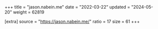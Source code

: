 +++
title = "jason.nabein.me"
date = "2022-03-22"
updated = "2024-05-20"
weight = 62819

[extra]
source = "https://jason.nabein.me/"
ratio = 17
size = 61
+++
